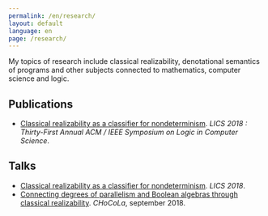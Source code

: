 ```yaml
---
permalink: /en/research/
layout: default
language: en
page: /research/
---
```


My topics of research include classical realizability, denotational semantics of programs and other subjects connected to mathematics, computer science and logic.

Publications
------------

* [Classical realizability as a classifier for nondeterminism](/docs/geoffroy-2018-classical-realizability-classifier-for-nondeterminism.pdf). *LICS 2018 : Thirty-First Annual ACM / IEEE Symposium on Logic in Computer Science*.

Talks
-----

* [Classical realizability as a classifier for nondeterminism](/docs/slides-geoffroy-2018-classical-realizability-classifier-for-nondeterminism.pdf). *LICS 2018*.
* [Connecting degrees of parallelism and Boolean algebras through classical realizability](/docs/slides-geoffroy-chocola-09-2018.pdf). *CHoCoLa*, september 2018.
